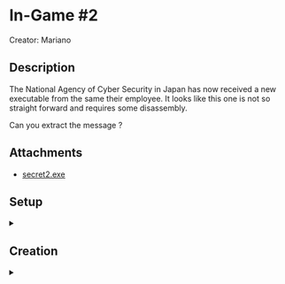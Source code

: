 
<h1 id="name">In-Game #2</h1>

<span>Creator: Mariano <a id="creator"></a>
</span>

<section id="description">
  <h2>Description</h2>
  <p>The National Agency of Cyber Security in Japan has now received a new executable from the same their employee. It looks like this one is not so straight forward and requires some disassembly.
<p>
Can you extract the message ?</p>
</p>
</section>

<section id="attachments">
  <h2>Attachments</h2>
  <ul id="attachments-list">
    <li><a href="secret2.exe">secret2.exe</a></li>
  </ul>
</section>

<section id="setup">
  <h2>Setup</h2>
  <details id="setup-description"><summary></summary>
    <p>%SETUP_PARAGRAPH_1%</p>
    <p>%SETUP_PARAGRAPH_2%</p>
  </details>
</section>

<section id="creation">
  <h2>Creation</h2>
  <details id="creation-description"><summary></summary>
    <p>%CREATION_PARAGRAPH_1%</p>
    <p>%CREATION_PARAGRAPH_2%</p>
  </details>
</section>






